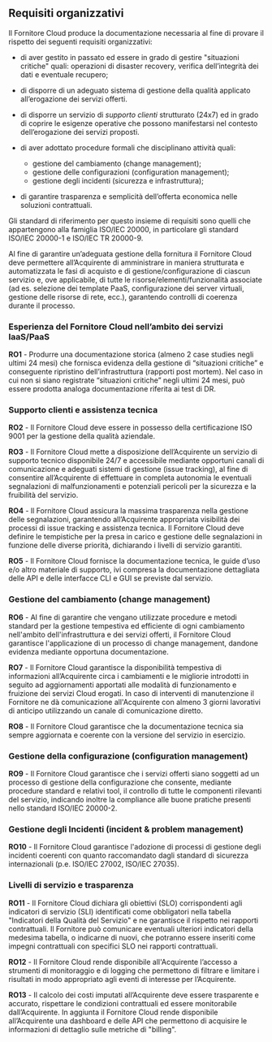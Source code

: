 ## Requisiti organizzativi

Il Fornitore Cloud produce la documentazione necessaria al
fine di provare il rispetto dei seguenti requisiti organizzativi:

* di aver gestito in passato ed essere in grado di gestire "situazioni
  critiche" quali: operazioni di disaster recovery, verifica dell’integrità dei
  dati e eventuale recupero;

* di disporre di un adeguato sistema di gestione della qualità applicato
  all’erogazione dei servizi offerti. 

* di disporre un servizio di *supporto clienti* strutturato (24x7) ed in grado
  di coprire le esigenze operative che possono manifestarsi nel contesto
  dell’erogazione dei servizi proposti. 

* di aver adottato procedure formali che disciplinano attività quali: 
    * gestione del cambiamento (change management); 
    * gestione delle configurazioni (configuration management);
    * gestione degli incidenti (sicurezza e infrastruttura);

* di garantire trasparenza e semplicità dell’offerta economica nelle soluzioni contrattuali.

Gli standard di riferimento per questo insieme di requisiti sono quelli che
appartengono alla famiglia ISO/IEC 20000, in particolare gli standard ISO/IEC
20000-1 e ISO/IEC TR 20000-9.

Al fine di garantire un’adeguata gestione della fornitura il Fornitore Cloud
deve permettere all’Acquirente di amministrare in maniera strutturata e
automatizzata le fasi di acquisto e di gestione/configurazione di ciascun
servizio e, ove applicabile, di tutte le risorse/elementi/funzionalità
associate (ad es. selezione dei template PaaS, configurazione dei server
virtuali, gestione delle risorse di rete, ecc.), garantendo controlli di
coerenza durante il processo.


### Esperienza del Fornitore Cloud nell’ambito dei servizi IaaS/PaaS 

**RO1** - Produrre una documentazione storica (almeno 2 case studies negli
ultimi 24 mesi) che fornisca evidenza della gestione di “situazioni critiche” e
conseguente ripristino dell’infrastruttura (rapporti post mortem). Nel caso in
cui non si siano registrate “situazioni critiche” negli ultimi 24 mesi, può
essere prodotta analoga documentazione riferita ai test di DR.   

### Supporto clienti e assistenza tecnica

**RO2** - Il Fornitore Cloud deve essere in possesso della certificazione ISO
9001 per la gestione della qualità aziendale.

**RO3** - Il Fornitore Cloud mette a disposizione dell’Acquirente un servizio
di supporto tecnico disponibile 24/7 e accessibile mediante opportuni canali di
comunicazione e adeguati sistemi di gestione (issue tracking), al fine di
consentire all’Acquirente di effettuare in completa autonomia le eventuali
segnalazioni di malfunzionamenti e potenziali pericoli per la sicurezza e la
fruibilità del servizio.

**RO4** - Il Fornitore Cloud assicura la massima trasparenza nella gestione
delle segnalazioni, garantendo all’Acquirente appropriata visibilità dei
processi di issue tracking e assistenza tecnica. Il Fornitore Cloud deve
definire le tempistiche per la presa in carico e gestione delle segnalazioni in
funzione delle diverse priorità, dichiarando i livelli di servizio garantiti.

**RO5** - Il Fornitore Cloud fornisce la documentazione tecnica, le guide d’uso
e/o altro materiale di supporto, ivi compresa la documentazione dettagliata
delle API e delle interfacce CLI e GUI se previste dal servizio.

### Gestione del cambiamento (change management) 

**RO6** - Al fine di garantire che vengano utilizzate procedure e metodi
standard per la gestione tempestiva ed efficiente di ogni cambiamento
nell'ambito dell'infrastruttura e dei servizi offerti, il Fornitore Cloud
garantisce l'applicazione di un processo di change management, dandone evidenza
mediante opportuna documentazione.

**RO7** - Il Fornitore Cloud garantisce la disponibilità tempestiva di
informazioni all’Acquirente circa i cambiamenti e le migliorie introdotti in
seguito ad aggiornamenti apportati alle modalità di funzionamento e fruizione
dei servizi Cloud erogati. In caso di interventi di manutenzione il Fornitore
ne dà comunicazione all'Acquirente con almeno 3 giorni lavorativi di anticipo
utilizzando un canale di comunicazione diretto.

**RO8** - Il Fornitore Cloud garantisce che la documentazione tecnica sia
sempre aggiornata e coerente con la versione del servizio in esercizio.

### Gestione della configurazione (configuration management)  

**RO9** - Il Fornitore Cloud garantisce che i servizi offerti siano soggetti ad
un processo di gestione della configurazione che consente, mediante procedure
standard e relativi tool, il controllo di tutte le componenti rilevanti del servizio,
indicando inoltre la compliance alle buone pratiche presenti nello standard ISO/IEC 20000-2.

### Gestione degli Incidenti (incident & problem management)

**RO10** - Il Fornitore Cloud garantisce l'adozione di processi di gestione
degli incidenti coerenti con quanto raccomandato dagli standard di sicurezza
internazionali (p.e. ISO/IEC 27002, ISO/IEC 27035).

### Livelli di servizio e trasparenza

**RO11** - Il Fornitore Cloud dichiara gli obiettivi (SLO) corrispondenti agli
indicatori di servizio (SLI) identificati come obbligatori nella tabella
"Indicatori della Qualità del Servizio" e ne garantisce il rispetto nei rapporti
contrattuali. Il Fornitore può comunicare eventuali ulteriori indicatori della
medesima tabella, o indicarne di nuovi, che potranno essere inseriti come
impegni contrattuali con specifici SLO nei rapporti contrattuali.

**RO12** - Il Fornitore Cloud rende disponibile all'Acquirente l’accesso a strumenti
di monitoraggio e di logging che permettono di filtrare e limitare i risultati in 
modo appropriato agli eventi di interesse per l’Acquirente.

**RO13** - Il calcolo dei costi imputati all’Acquirente deve essere trasparente
e accurato, rispettare le condizioni contrattuali ed essere monitorabile
dall’Acquirente. In aggiunta il Fornitore Cloud rende disponibile
all’Acquirente una dashboard e delle API che permettono di acquisire le
informazioni di dettaglio sulle metriche di "billing".


